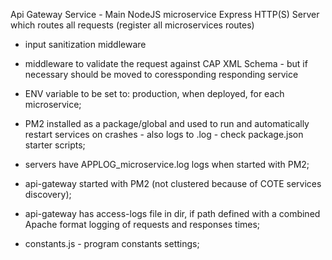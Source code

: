 Api Gateway Service - Main NodeJS microservice Express HTTP(S) Server which routes all requests (register all microservices routes)

- input sanitization middleware
- middleware to validate the request against CAP XML Schema - but if necessary should be moved to coressponding responding service
- ENV variable to be set to: production, when deployed, for each microservice;
- PM2 installed as a package/global and used to run and automatically restart services on crashes - also logs to .log - check package.json starter scripts;

- servers have APPLOG_microservice.log logs when started with PM2;
- api-gateway started with PM2 (not clustered because of COTE services discovery);
- api-gateway has access-logs file in dir, if path defined with a combined Apache format logging of requests and responses times;
- constants.js - program constants settings;
